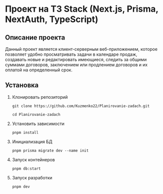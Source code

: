 # Проект на T3 Stack (Next.js, Prisma, NextAuth, TypeScript)

## Описание проекта
Данный проект является клиент-серверным веб-приложением, которое позволяет удобно просматривать задачи в календаре продаж, создавать новые и редактировать имеющиеся, следить за общими суммами договоров, заключением или продлением договоров и их оплатой на определенный срок.

## Установка
1) Клонировать репозиторий

   ``git clone https://github.com/Kuzmenko22/Planirovanie-zadach.git``
   
   ``cd Planirovanie-zadach``

3) Установить зависимости
   
   ``pnpm install``

5) Инициализация БД
   
   ``pnpm prisma migrate dev --name init``

7) Запуск контейнеров
   
   ``pnpm db:start``
   
9) Запуск разработки
    
   ``pnpm dev``

